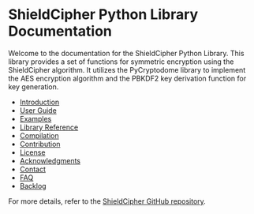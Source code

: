 # ShieldCipher Python Library Documentation

Welcome to the documentation for the ShieldCipher Python Library. This library provides a set of functions for symmetric encryption using the ShieldCipher algorithm. It utilizes the PyCryptodome library to implement the AES encryption algorithm and the PBKDF2 key derivation function for key generation.

- [Introduction](./introduction/overview.md)
- [User Guide](./user-guide/usage.md)
- [Examples](./examples/example-program.md)
- [Library Reference](./library-reference/functions.md)
- [Compilation](./building/building-from-source.md)
- [Contribution](./contributing/contribution-guidelines.md)
- [License](./license/info.md)
- [Acknowledgments](./acknowledgments/acknowledgments.md)
- [Contact](./contact/contact.md)
- [FAQ](./faq/general-faq.md)
- [Backlog](./backlog/feature-ideas.md)

For more details, refer to the [ShieldCipher GitHub repository](https://github.com/RAH-Code-dev/ShieldCipher).
